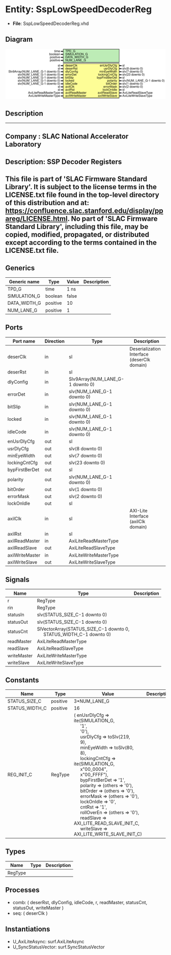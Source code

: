 # Entity: SspLowSpeedDecoderReg

- **File**: SspLowSpeedDecoderReg.vhd
## Diagram

![Diagram](SspLowSpeedDecoderReg.svg "Diagram")
## Description

-----------------------------------------------------------------------------
 Company    : SLAC National Accelerator Laboratory
-----------------------------------------------------------------------------
 Description:  SSP Decoder Registers
-----------------------------------------------------------------------------
 This file is part of 'SLAC Firmware Standard Library'.
 It is subject to the license terms in the LICENSE.txt file found in the
 top-level directory of this distribution and at:
    https://confluence.slac.stanford.edu/display/ppareg/LICENSE.html.
 No part of 'SLAC Firmware Standard Library', including this file,
 may be copied, modified, propagated, or distributed except according to
 the terms contained in the LICENSE.txt file.
-----------------------------------------------------------------------------
## Generics

| Generic name | Type     | Value | Description |
| ------------ | -------- | ----- | ----------- |
| TPD_G        | time     | 1 ns  |             |
| SIMULATION_G | boolean  | false |             |
| DATA_WIDTH_G | positive | 10    |             |
| NUM_LANE_G   | positive | 1     |             |
## Ports

| Port name       | Direction | Type                             | Description                                 |
| --------------- | --------- | -------------------------------- | ------------------------------------------- |
| deserClk        | in        | sl                               | Deserialization Interface (deserClk domain) |
| deserRst        | in        | sl                               |                                             |
| dlyConfig       | in        | Slv9Array(NUM_LANE_G-1 downto 0) |                                             |
| errorDet        | in        | slv(NUM_LANE_G-1 downto 0)       |                                             |
| bitSlip         | in        | slv(NUM_LANE_G-1 downto 0)       |                                             |
| locked          | in        | slv(NUM_LANE_G-1 downto 0)       |                                             |
| idleCode        | in        | slv(NUM_LANE_G-1 downto 0)       |                                             |
| enUsrDlyCfg     | out       | sl                               |                                             |
| usrDlyCfg       | out       | slv(8 downto 0)                  |                                             |
| minEyeWidth     | out       | slv(7 downto 0)                  |                                             |
| lockingCntCfg   | out       | slv(23 downto 0)                 |                                             |
| bypFirstBerDet  | out       | sl                               |                                             |
| polarity        | out       | slv(NUM_LANE_G-1 downto 0)       |                                             |
| bitOrder        | out       | slv(1 downto 0)                  |                                             |
| errorMask       | out       | slv(2 downto 0)                  |                                             |
| lockOnIdle      | out       | sl                               |                                             |
| axilClk         | in        | sl                               | AXI-Lite Interface (axilClk domain)         |
| axilRst         | in        | sl                               |                                             |
| axilReadMaster  | in        | AxiLiteReadMasterType            |                                             |
| axilReadSlave   | out       | AxiLiteReadSlaveType             |                                             |
| axilWriteMaster | in        | AxiLiteWriteMasterType           |                                             |
| axilWriteSlave  | out       | AxiLiteWriteSlaveType            |                                             |
## Signals

| Name        | Type                                                                                                   | Description |
| ----------- | ------------------------------------------------------------------------------------------------------ | ----------- |
| r           | RegType                                                                                                |             |
| rin         | RegType                                                                                                |             |
| statusIn    | slv(STATUS_SIZE_C-1 downto 0)                                                                          |             |
| statusOut   | slv(STATUS_SIZE_C-1 downto 0)                                                                          |             |
| statusCnt   | SlVectorArray(STATUS_SIZE_C-1 downto 0,<br><span style="padding-left:20px"> STATUS_WIDTH_C-1 downto 0) |             |
| readMaster  | AxiLiteReadMasterType                                                                                  |             |
| readSlave   | AxiLiteReadSlaveType                                                                                   |             |
| writeMaster | AxiLiteWriteMasterType                                                                                 |             |
| writeSlave  | AxiLiteWriteSlaveType                                                                                  |             |
## Constants

| Name           | Type     | Value                                                                                                                                                                                                                                                                                                                                                                                                                                                                                                                                                                                                                                                                                                                                                                                                                                                                                                                                                                                                                                                                                                                                                                                                                                               | Description |
| -------------- | -------- | --------------------------------------------------------------------------------------------------------------------------------------------------------------------------------------------------------------------------------------------------------------------------------------------------------------------------------------------------------------------------------------------------------------------------------------------------------------------------------------------------------------------------------------------------------------------------------------------------------------------------------------------------------------------------------------------------------------------------------------------------------------------------------------------------------------------------------------------------------------------------------------------------------------------------------------------------------------------------------------------------------------------------------------------------------------------------------------------------------------------------------------------------------------------------------------------------------------------------------------------------- | ----------- |
| STATUS_SIZE_C  | positive |  3*NUM_LANE_G                                                                                                                                                                                                                                                                                                                                                                                                                                                                                                                                                                                                                                                                                                                                                                                                                                                                                                                                                                                                                                                                                                                                                                                                                                       |             |
| STATUS_WIDTH_C | positive |  16                                                                                                                                                                                                                                                                                                                                                                                                                                                                                                                                                                                                                                                                                                                                                                                                                                                                                                                                                                                                                                                                                                                                                                                                                                                 |             |
| REG_INIT_C     | RegType  |  (       enUsrDlyCfg    => ite(SIMULATION_G,<br><span style="padding-left:20px"> '1',<br><span style="padding-left:20px"> '0'),<br><span style="padding-left:20px">       usrDlyCfg      => toSlv(219,<br><span style="padding-left:20px"> 9),<br><span style="padding-left:20px">       minEyeWidth    => toSlv(80,<br><span style="padding-left:20px"> 8),<br><span style="padding-left:20px">       lockingCntCfg  => ite(SIMULATION_G,<br><span style="padding-left:20px"> x"00_0004",<br><span style="padding-left:20px"> x"00_FFFF"),<br><span style="padding-left:20px">       bypFirstBerDet => '1',<br><span style="padding-left:20px">       polarity       => (others => '0'),<br><span style="padding-left:20px">       bitOrder       => (others => '0'),<br><span style="padding-left:20px">       errorMask      => (others => '0'),<br><span style="padding-left:20px">       lockOnIdle     => '0',<br><span style="padding-left:20px">       cntRst         => '1',<br><span style="padding-left:20px">       rollOverEn     => (others => '0'),<br><span style="padding-left:20px">       readSlave      => AXI_LITE_READ_SLAVE_INIT_C,<br><span style="padding-left:20px">       writeSlave     => AXI_LITE_WRITE_SLAVE_INIT_C) |             |
## Types

| Name    | Type | Description |
| ------- | ---- | ----------- |
| RegType |      |             |
## Processes
- comb: ( deserRst, dlyConfig, idleCode, r, readMaster, statusCnt,
                   statusOut, writeMaster )
- seq: ( deserClk )
## Instantiations

- U_AxiLiteAsync: surf.AxiLiteAsync
- U_SyncStatusVector: surf.SyncStatusVector
